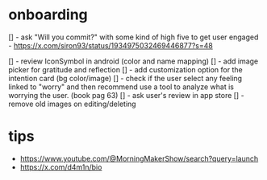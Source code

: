 # onboarding

[] - ask "Will you commit?" with some kind of high five to get user engaged - https://x.com/siron93/status/1934975032469446877?s=48

[] - review IconSymbol in android (color and name mapping)
[] - add image picker for gratitude and reflection
[] - add customization option for the intention card (bg color/image)
[] - check if the user select any feeling linked to "worry" and then recommend use a tool to analyze what is worrying the user. (book pag 63)
[] - ask user's review in app store
[] - remove old images on editing/deleting

# tips

- https://www.youtube.com/@MorningMakerShow/search?query=launch
- https://x.com/d4m1n/bio
